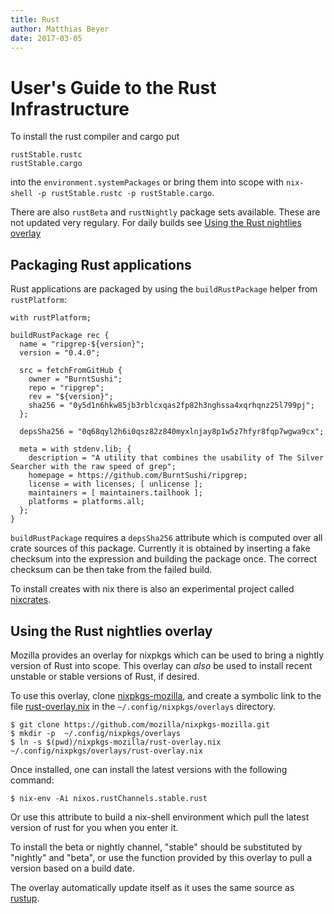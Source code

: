 ```yaml
---
title: Rust
author: Matthias Beyer
date: 2017-03-05
---
```


# User's Guide to the Rust Infrastructure

To install the rust compiler and cargo put

```
rustStable.rustc
rustStable.cargo
```

into the `environment.systemPackages` or bring them into scope with
`nix-shell -p rustStable.rustc -p rustStable.cargo`.

There are also `rustBeta` and `rustNightly` package sets available.
These are not updated very regulary. For daily builds see [Using the Rust nightlies overlay](#using-the-rust-nightlies-overlay)

## Packaging Rust applications

Rust applications are packaged by using the `buildRustPackage` helper from `rustPlatform`:

``` from
with rustPlatform;

buildRustPackage rec {
  name = "ripgrep-${version}";
  version = "0.4.0";

  src = fetchFromGitHub {
    owner = "BurntSushi";
    repo = "ripgrep";
    rev = "${version}";
    sha256 = "0y5d1n6hkw85jb3rblcxqas2fp82h3nghssa4xqrhqnz25l799pj";
  };

  depsSha256 = "0q68qyl2h6i0qsz82z840myxlnjay8p1w5z7hfyr8fqp7wgwa9cx";

  meta = with stdenv.lib; {
    description = "A utility that combines the usability of The Silver Searcher with the raw speed of grep";
    homepage = https://github.com/BurntSushi/ripgrep;
    license = with licenses; [ unlicense ];
    maintainers = [ maintainers.tailhook ];
    platforms = platforms.all;
  };
}
```

`buildRustPackage` requires a `depsSha256` attribute which is computed over all crate sources of this package. Currently it is obtained by inserting a fake checksum into the expression and building the package once. The correct checksum can be then take from the failed build.

To install creates with nix there is also an experimental project called [nixcrates](https://github.com/fractalide/nixcrates).

## Using the Rust nightlies overlay

Mozilla provides an overlay for nixpkgs which can be used to bring a nightly
version of Rust into scope.
This overlay can _also_ be used to install recent unstable or stable versions
of Rust, if desired.

To use this overlay, clone
[nixpkgs-mozilla](https://github.com/mozilla/nixpkgs-mozilla),
and create a symbolic link to the file
[rust-overlay.nix](https://github.com/mozilla/nixpkgs-mozilla/blob/master/rust-overlay.nix)
in the `~/.config/nixpkgs/overlays` directory.

    $ git clone https://github.com/mozilla/nixpkgs-mozilla.git
    $ mkdir -p  ~/.config/nixpkgs/overlays
    $ ln -s $(pwd)/nixpkgs-mozilla/rust-overlay.nix ~/.config/nixpkgs/overlays/rust-overlay.nix

Once installed, one can install the latest versions with the following command:

    $ nix-env -Ai nixos.rustChannels.stable.rust

Or use this attribute to build a nix-shell environment which pull the
latest version of rust for you when you enter it.

To install the beta or nightly channel, "stable" should be substituted by
"nightly" and "beta", or
use the function provided by this overlay to pull a version based on a
build date.

The overlay automatically update itself as it uses the same source as [rustup](https://www.rustup.rs/).
